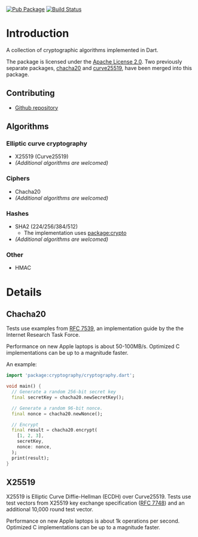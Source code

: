 [![Pub Package](https://img.shields.io/pub/v/cryptography.svg)](https://pub.dev/packages/cryptography)
[![Build Status](https://travis-ci.org/gohilla/curve25519.svg?branch=master)](https://travis-ci.org/gohilla/curve25519)

# Introduction
A collection of cryptographic algorithms implemented in Dart.

The package is licensed under the [Apache License 2.0](LICENSE). Two previously separate packages,
[chacha20](https://pub.dev/packages/chacha20) and [curve25519](https://pub.dev/packages/curve25519),
have been merged into this package.

## Contributing
  * [Github repository](https://github.com/gohilla/cryptography.dart)

## Algorithms
### Elliptic curve cryptography
  * X25519 (Curve25519)
  * _(Additional algorithms are welcomed)_

### Ciphers
  * Chacha20
  * _(Additional algorithms are welcomed)_

### Hashes
  * SHA2 (224/256/384/512)
    * The implementation uses [package:crypto](https://pub.dev/packages/crypto)
  * _(Additional algorithms are welcomed)_

### Other
  * HMAC

# Details
## Chacha20
Tests use examples from [RFC 7539](https://tools.ietf.org/html/rfc7539), an implementation guide by
the the Internet Research Task Force.

Performance on new Apple laptops is about 50-100MB/s. Optimized C implementations can be up to a
magnitude faster.

An example:
```dart
import 'package:cryptography/cryptography.dart';

void main() {
  // Generate a random 256-bit secret key
  final secretKey = chacha20.newSecretKey();

  // Generate a random 96-bit nonce.
  final nonce = chacha20.newNonce();

  // Encrypt
  final result = chacha20.encrypt(
    [1, 2, 3],
    secretKey,
    nonce: nonce,
  );
  print(result);
}
```

## X25519
X25519 is Elliptic Curve Diffie-Hellman (ECDH) over Curve25519. Tests use test vectors from X25519
key exchange specification ([RFC 7748](https://tools.ietf.org/html/rfc7748)) and an additional
10,000 round test vector.

Performance on new Apple laptops is about 1k operations per second. Optimized C implementations can
be up to a magnitude faster.